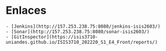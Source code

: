 # Enlaces
    - [Jenkins](http://157.253.238.75:8080/jenkins-isis2603/)
    - [Sonar](http://157.253.238.75:8080/sonar-isis2603/)
    - [GitInspector](https://isis3710-uniandes.github.io/ISIS3710_202220_S1_E4_Front/reports/)